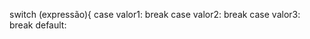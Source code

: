 switch (expressão){
    case valor1:
        break
    case valor2:
        break
    case valor3:
        break
    default:
